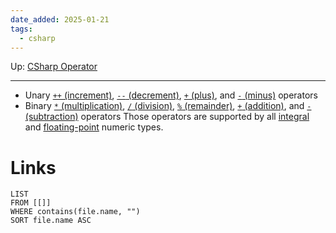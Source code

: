 ```yaml
---
date_added: 2025-01-21
tags:
  - csharp
---
```

Up: [CSharp Operator](CSharp%20Operator.md)
___
 - Unary [`++` (increment)](https://learn.microsoft.com/en-us/dotnet/csharp/language-reference/operators/arithmetic-operators#increment-operator-), [`--` (decrement)](https://learn.microsoft.com/en-us/dotnet/csharp/language-reference/operators/arithmetic-operators#decrement-operator---), [`+` (plus)](https://learn.microsoft.com/en-us/dotnet/csharp/language-reference/operators/arithmetic-operators#unary-plus-and-minus-operators), and [`-` (minus)](https://learn.microsoft.com/en-us/dotnet/csharp/language-reference/operators/arithmetic-operators#unary-plus-and-minus-operators) operators
- Binary [`*` (multiplication)](https://learn.microsoft.com/en-us/dotnet/csharp/language-reference/operators/arithmetic-operators#multiplication-operator-), [`/` (division)](https://learn.microsoft.com/en-us/dotnet/csharp/language-reference/operators/arithmetic-operators#division-operator-), [`%` (remainder)](https://learn.microsoft.com/en-us/dotnet/csharp/language-reference/operators/arithmetic-operators#remainder-operator-), [`+` (addition)](https://learn.microsoft.com/en-us/dotnet/csharp/language-reference/operators/arithmetic-operators#addition-operator-), and [`-` (subtraction)](https://learn.microsoft.com/en-us/dotnet/csharp/language-reference/operators/arithmetic-operators#subtraction-operator--) operators
  Those operators are supported by all [integral](https://learn.microsoft.com/en-us/dotnet/csharp/language-reference/builtin-types/integral-numeric-types) and [floating-point](https://learn.microsoft.com/en-us/dotnet/csharp/language-reference/builtin-types/floating-point-numeric-types) numeric types.
# Links
```dataview
LIST
FROM [[]]
WHERE contains(file.name, "")
SORT file.name ASC
```
